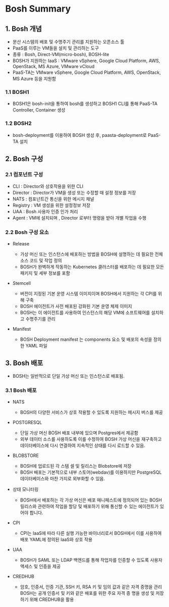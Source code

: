 # Bosh Summary

##  1. Bosh 개념

- 분산 시스템의 배포 및 수명주기 관리를 지원하는 오픈소스 툴
- PaaS를 이루는 VM들을 설치 및 관리하는 도구
- 종류 : Bosh, Direct-VM(micro-bosh), BOSH-lite
- BOSH가 지원하는 IaaS : VMware vSphere, Google Cloud Platform, AWS, OpenStack, MS Azure, VMware vCloud
- PaaS-TA는 VMware vSphere, Google Cloud Platform, AWS, OpenStack, MS Azure 등을 지원함

### 1.1 BOSH1
- BOSH1은 bosh-init을 통하여 bosh를 생성하고 BOSH1 CLI를 통해 PaaS-TA Controller, Container 생성

### 1.2 BOSH2
- bosh-deployment를 이용하여 BOSH 생성 후, paasta-deployment로 PaaS-TA 설치


##  2. Bosh 구성
### 2.1 컴포넌트 구성

+ CLI : Director와 상호작용을 위한 CLI
+ Director : Director가 VM을 생성 또는 수정할 때 설정 정보를 저장
+ NATS : 컴포넌트간 통신을 위한 메시지 채널
+ Registry : VM 생성을 위한 설정정보 저장
+ UAA : Bosh 사용자 인증 인가 처리
+ Agent : VM에 설치되며 , Director 로부터 명령을 받아 개별 작업을 수행

### 2.2 Bosh 구성 요소

+ Release 
  + 가상 머신 또는 인스턴스에 배포하는 방법을 BOSH에 설명하는 데 필요한 전체 소스 코드 및 작업 정의
  + BOSH가 완벽하게 작동하는 Kubernetes 클러스터를 배포하는 데 필요한 모든 패키지 및 세부 정보를 포함
  
+ Stemcell 
  + 버전이 지정된 기본 운영 시스템 이미지이며 BOSH에서 지원하는
    각 CPI를 위해 구축
  + BOSH 에이전트가 사전 배포된 강화된 기본 운영 체제 이미지
  + BOSH는 이 에이전트를 사용하여 인스턴스의 해당 VM에 소프트웨어를 설치하고 수명주기를 관리
  
+ Manifest 
  + BOSH Deployment manifest 는 components 요소 및 배포의 속성을 정의한 YAML 파일


## 3. Bosh 배포

+ BOSH는 일반적으로 단일 가상 머신 또는 인스턴스로 배포됨. 

### 3.1 Bosh 배포

+ NATS
  + BOSH의 다양한 서비스가 상호 작용할 수 있도록 지원하는 메시지 버스를 제공 
  
+ POSTGRESQL
  + 단일 가상 머신 BOSH 배포 내부에 있으며 Postgres에서 제공함
  + 외부 데이터 소스를 사용하도록 이를 수정하여 BOSH 가상 머신을 재구축하고 데이터베이스에 다시 연결하여 지속적인 상태를 다시 로드할 수 있음.
  
+ BLOBSTORE
  + BOSH에 업로드된 각 스템 셀 및 릴리스는 Blobstore에 저장
  + BOSH 배포는 기본적으로 내부 스토어(webdav)를 이용하지만 PostgreSQL 데이터베이스와 마찬
    가지로 외부화할 수 있음.
  
+ 상태 모니터링
  + BOSH에서 배포하는 각 가상 머신은 배포 매니페스트에 정의되어 있는 BOSH 릴리스와 관련하여 작업을 할당 및 배포하기 위해 통신할 수 있는 에이전트가 있어야
     합니다. 

+ CPI
  + CPI는 IaaS에 따라 다른 실행 가능한 바이너리로서 BOSH에서 이를 사용하여 배포 YAML에 정의된 IaaS와 상호 작용

+ UAA
  + BOSH가 SAML 또는 LDAP 백엔드를 통해 작업자를 인증할 수 있도록 사용자 액세스 및 인증을 제공

+ CREDHUB
  + 암호, 인증서, 인증 기관, SSH 키, RSA 키 및 임의 값과 같은 자격 증명을 관리 BOSH는 공개 인증서 및 키와 같은 배포를 위한 주요 자격 증
     명을 생성 및 저장하기 위해 CREDHUB을 활용